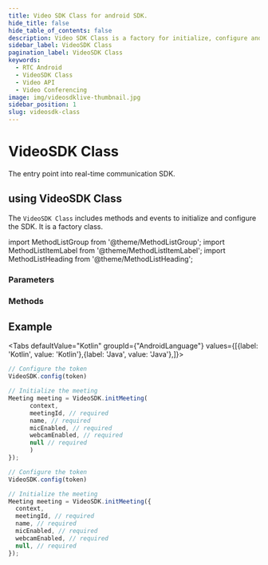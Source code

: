 ```yaml
---
title: Video SDK Class for android SDK.
hide_title: false
hide_table_of_contents: false
description: Video SDK Class is a factory for initialize, configure and init meetings.
sidebar_label: VideoSDK Class
pagination_label: VideoSDK Class
keywords:
  - RTC Android
  - VideoSDK Class
  - Video API
  - Video Conferencing
image: img/videosdklive-thumbnail.jpg
sidebar_position: 1
slug: videosdk-class
---
```


# VideoSDK Class

The entry point into real-time communication SDK.

## using VideoSDK Class

The `VideoSDK Class` includes methods and events to initialize and configure the SDK. It is a factory class.

import MethodListGroup from '@theme/MethodListGroup';
import MethodListItemLabel from '@theme/MethodListItemLabel';
import MethodListHeading from '@theme/MethodListHeading';

### Parameters

<MethodListGroup>
  <MethodListItemLabel name="__namedParameters" option={"required"} type={"object"} >
    <MethodListGroup>
      <MethodListHeading heading="Properties" />
      <MethodListItemLabel description={"set meeting id"} name="meetingId" option={"required"} type={"string"} />
      <MethodListItemLabel description={"set local participant's name"} name="name" option={"required"} type={"string"} />
      <MethodListItemLabel description={"set local participant's mic state"} name="micEnabled" option={"required"} type={"bool"} />
      <MethodListItemLabel description={"set local participant's webcam state"} name="webcamEnabled" option={"required"} type={"bool"}/>
      <MethodListItemLabel description={"set local participant's Id"} name="paricipantId" option={"required"} type={"string"}/>
    </MethodListGroup>
  </MethodListItemLabel>
</MethodListGroup>

### Methods

<MethodListGroup>
  <MethodListItemLabel name="__methods" >
    <MethodListGroup>
      <MethodListHeading heading="Methods" />
      <MethodListItemLabel description={"initialize the MediasoupClient"} name="initialize(Context context)"  type={"void"} />
      <MethodListItemLabel description={"configure the token"} name="config(String token)"  type={"void"} />
      <MethodListItemLabel description={"initialize the meeting"} 
      name="initMeeting(
        Context context, 
        String meetingId, 
        String name, 
        boolean micEnabled,
        boolean webcamEnabled,
        String participantId
      )"  type={"Meeting"} />
    </MethodListGroup>
  </MethodListItemLabel>
</MethodListGroup>

## Example

<Tabs
defaultValue="Kotlin"
groupId={"AndroidLanguage"}
values={[{label: 'Kotlin', value: 'Kotlin'},{label: 'Java', value: 'Java'},]}>

<TabItem value="Kotlin">

```js title="initMeeting"
// Configure the token
VideoSDK.config(token)

// Initialize the meeting
Meeting meeting = VideoSDK.initMeeting(
      context,
      meetingId, // required
      name, // required
      micEnabled, // required
      webcamEnabled, // required
      null // required
      )
});
```

</TabItem>

<TabItem value="Java">

```js title="initMeeting"
// Configure the token
VideoSDK.config(token)

// Initialize the meeting
Meeting meeting = VideoSDK.initMeeting({
  context,
  meetingId, // required
  name, // required
  micEnabled, // required
  webcamEnabled, // required
  null, // required
});
```

</TabItem>

</Tabs>
